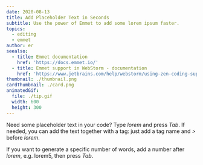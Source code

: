 ```yaml
---
date: 2020-08-13
title: Add Placeholder Text in Seconds
subtitle: Use the power of Emmet to add some lorem ipsum faster.
topics:
  - editing
  - emmet
author: er
seealso:
  - title: Emmet documentation
    href: 'https://docs.emmet.io/'
  - title: Emmet support in WebStorm - documentation
    href: 'https://www.jetbrains.com/help/webstorm/using-zen-coding-support.html'
thumbnail: ./thumbnail.png
cardThumbnail: ./card.png
animatedGif:
  file: ./tip.gif
  width: 600
  height: 300
---
```

Need some placeholder text in your code? Type *lorem* and press *Tab*. If needed, you can add the text together with a tag: just add a tag name and *>* before *lorem*.

If you want to generate a specific number of words, add a number after *lorem*, e.g. lorem5, then press *Tab*.
